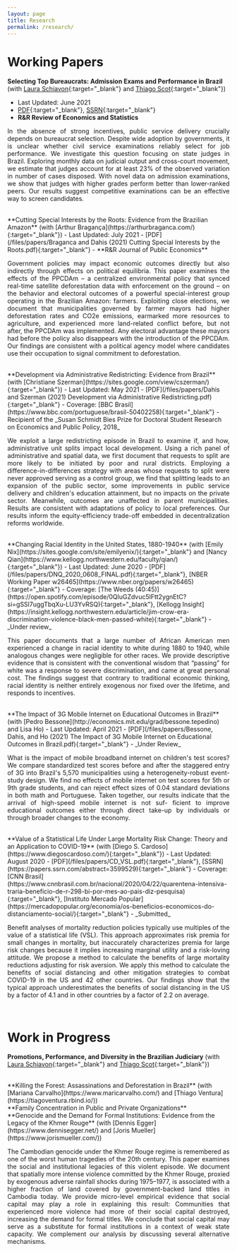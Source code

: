 ```yaml
---
layout: page
title: Research
permalink: /research/
---
```


# Working Papers

**Selecting Top Bureaucrats: Admission Exams and Performance in Brazil** (with [Laura Schiavon](https://www.lauraschiavon.com/){:target="_blank"} and [Thiago Scot](https://sites.google.com/view/thiagoscot/){:target="_blank"})
  - Last Updated: June 2021
  - [PDF](/files/papers/DSS_Selecting_Top_Bureaucrats.pdf){:target="_blank"}, [SSRN](https://ssrn.com/abstract=3584725){:target="_blank"}
  - **R&R Review of Economics and Statistics**

<p style="text-align: justify;"> In the absence of strong incentives, public service delivery crucially depends on bureaucrat selection. Despite wide adoption by governments, it is unclear whether civil service examinations reliably select for job performance. We investigate this question focusing on state judges in Brazil. Exploring monthly data on judicial output and cross-court movement, we estimate that judges account for at least 23% of the observed variation in number of cases disposed. With novel data on admission examinations, we show that judges with higher grades perform better than lower-ranked peers. Our results suggest competitive examinations can be an effective way to screen candidates. </p>

<br>
**Cutting Special Interests by the Roots: Evidence from the Brazilian Amazon** (with [Arthur Bragança](https://arthurbraganca.com/){:target="_blank"})
  - Last Updated: July 2021
  - [PDF](/files/papers/Braganca and Dahis (2021) Cutting Special Interests by the Roots.pdf){:target="_blank"}
  - **R&R Journal of Public Economics**

<p style="text-align: justify;"> Government policies may impact economic outcomes directly but also indirectly through effects on political equilibria. This paper examines the effects of the PPCDAm – a centralized environmental policy that synced real-time satellite deforestation data with enforcement on the ground – on the behavior and electoral outcomes of a powerful special-interest group operating in the Brazilian Amazon: farmers. Exploiting close elections, we document that municipalities governed by farmer mayors had higher deforestation rates and CO2e emissions, earmarked more resources to agriculture, and experienced more land-related conflict before, but not after, the PPCDAm was implemented. Any electoral advantage these mayors had before the policy also disappears with the introduction of the PPCDAm. Our findings are consistent with a political agency model where candidates use their occupation to signal commitment to deforestation. </p>

<br>
**Development via Administrative Redistricting: Evidence from Brazil** (with [Christiane Szerman](https://sites.google.com/view/cszerman/){:target="_blank"})
  - Last Updated: May 2021
  - [PDF](/files/papers/Dahis and Szerman (2021) Development via Administrative Redistricting.pdf){:target="_blank"}
  - Coverage: [BBC Brasil](https://www.bbc.com/portuguese/brasil-50402258){:target="_blank"}
  - Recipient of the _Susan Schmidt Bies Prize for Doctoral Student Research on Economics and Public Policy, 2018_

<p style="text-align: justify;"> We exploit a large redistricting episode in Brazil to examine if, and how, administrative unit splits impact local development. Using a rich panel of administrative and spatial data, we first document that requests to split are more likely to be initiated by poor and rural districts. Employing a difference-in-differences strategy with areas whose requests to split were never approved serving as a control group, we find that splitting leads to an expansion of the public sector, some improvements in public service delivery and children's education attainment, but no impacts on the private sector. Meanwhile, outcomes are unaffected in parent municipalities. Results are consistent with adaptations of policy to local preferences. Our results inform the equity-efficiency trade-off embedded in decentralization reforms worldwide. </p>

<br>
**Changing Racial Identity in the United States, 1880-1940** (with [Emily Nix](https://sites.google.com/site/emilyenix/){:target="_blank"} and [Nancy Qian](https://www.kellogg.northwestern.edu/faculty/qian/){:target="_blank"})
  - Last Updated: June 2020
  - [PDF](/files/papers/DNQ_2020_0608_FINAL.pdf){:target="_blank"}, [NBER Working Paper w26465](https://www.nber.org/papers/w26465){:target="_blank"}
  - Coverage: [The Weeds (40:45)](https://open.spotify.com/episode/0QluGZdvuc5lFtt2ygnEtC?si=gSSl7uggTbqXu-LU3YvRSQ){:target="_blank"}, [Kellogg Insight](https://insight.kellogg.northwestern.edu/article/jim-crow-era-discrimination-violence-black-men-passed-white){:target="_blank"}
  - _Under review_
   
<p style="text-align: justify;"> This paper documents that a large number of African American men experienced a change in racial identity to white during 1880 to 1940, while analogous changes were negligible for other races. We provide descriptive evidence that is consistent with the conventional wisdom that “passing” for white was a response to severe discrimination, and came at great personal cost. The findings suggest that contrary to traditional economic thinking, racial identity is neither entirely exogenous nor fixed over the lifetime, and responds to incentives. </p>

<br>
**The Impact of 3G Mobile Internet on Educational Outcomes in Brazil** (with [Pedro Bessone](http://economics.mit.edu/grad/bessone.tepedino) and Lisa Ho)
  - Last Updated: April 2021
  - [PDF](/files/papers/Bessone, Dahis, and Ho (2021) The Impact of 3G Mobile Internet on Educational Outcomes in Brazil.pdf){:target="_blank"}
  - _Under Review_

<p style="text-align: justify;"> What is the impact of mobile broadband internet on children's test scores? We compare standardized test scores before and after the staggered entry of 3G into Brazil's 5,570 municipalities using a heterogeneity-robust event-study design. We find no effects of mobile internet on test scores for 5th or 9th grade students, and can reject effect sizes of 0.04 standard deviations in both math and Portuguese. Taken together, our results indicate that the arrival of high-speed mobile internet is not suf- ficient to improve educational outcomes either through direct take-up by individuals or through broader changes to the economy. </p>

<br>
**Value of a Statistical Life Under Large Mortality Risk Change: Theory and an Application to COVID-19** (with [Diego S. Cardoso](https://www.diegoscardoso.com/){:target="_blank"})
  - Last Updated: August 2020
  - [PDF](/files/papers/CD_VSL.pdf){:target="_blank"}, [SSRN](https://papers.ssrn.com/abstract=3599529){:target="_blank"}
  - Coverage: [CNN Brasil](https://www.cnnbrasil.com.br/nacional/2020/04/22/quarentena-intensiva-traria-beneficio-de-r-298-bi-por-mes-ao-pais-diz-pesquisa){:target="_blank"}, [Instituto Mercado Popular](https://mercadopopular.org/economia/os-beneficios-economicos-do-distanciamento-social/){:target="_blank"}
  - _Submitted_
    
<p style="text-align: justify;"> Benefit analyses of mortality reduction policies typically use multiples of the value of a statistical life (VSL). This approach approximates risk premia for small changes in mortality, but inaccurately characterizes premia for large risk changes because it implies increasing marginal utility and a risk-loving attitude. We propose a method to calculate the benefits of large mortality reductions adjusting for risk aversion. We apply this method to calculate the benefits of social distancing and other mitigation strategies to combat COVID-19 in the US and 42 other countries. Our findings show that the typical approach underestimates the benefits of social distancing in the US by a factor of 4.1 and in other countries by a factor of 2.2 on average. </p>

<br>

# Work in Progress

**Promotions, Performance, and Diversity in the Brazilian Judiciary** (with [Laura Schiavon](https://www.lauraschiavon.com/){:target="_blank"} and [Thiago Scot](https://sites.google.com/view/thiagoscot/){:target="_blank"})

<br>
**Killing the Forest: Assassinations and Deforestation in Brazil** (with [Mariana Carvalho](https://www.maricarvalho.com/) and [Thiago Ventura](https://tiagoventura.rbind.io/))

<br>
**Family Concentration in Public and Private Organizations**

<br>
**Genocide and the Demand for Formal Institutions: Evidence from the Legacy of the Khmer Rouge** (with [Dennis Egger](https://www.dennisegger.net/) and [Joris Mueller](https://www.jorismueller.com/))

<p style="text-align: justify;"> The Cambodian genocide under the Khmer Rouge regime is remembered as one of the worst human tragedies of the 20th century. This paper examines the social and institutional legacies of this violent episode. We document that spatially more intense violence committed by the Khmer Rouge, proxied by exogenous adverse rainfall shocks during 1975–1977, is associated with a higher fraction of land covered by government-backed land titles in Cambodia today. We provide micro-level empirical evidence that social capital may play a role in explaining this result: Communities that experienced more violence had more of their social capital destroyed, increasing the demand for formal titles. We conclude that social capital may serve as a substitute for formal institutions in a context of weak state capacity. We complement our analysis by discussing several alternative mechanisms. </p>


